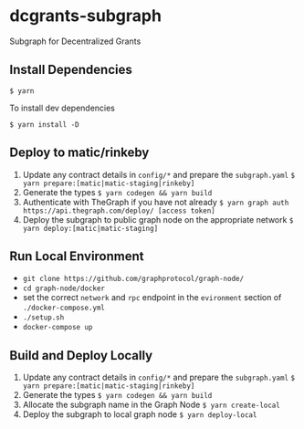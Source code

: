 # dcgrants-subgraph
Subgraph for Decentralized Grants

## Install Dependencies
`$ yarn`

To install dev dependencies

`$ yarn install -D`

## Deploy to matic/rinkeby
1) Update any contract details in `config/*` and prepare the `subgraph.yaml`
`$ yarn prepare:[matic|matic-staging|rinkeby]`
2) Generate the types
`$ yarn codegen && yarn build`
4) Authenticate with TheGraph if you have not already
`$ yarn graph auth https://api.thegraph.com/deploy/ [access token]`
4) Deploy the subgraph to public graph node on the appropriate network
`$ yarn deploy:[matic|matic-staging]`


## Run Local Environment
- `git clone https://github.com/graphprotocol/graph-node/`
- `cd graph-node/docker`
- set the correct `network` and `rpc` endpoint in the `evironment` section of `./docker-compose.yml`
- `./setup.sh`
- `docker-compose up`

## Build and Deploy Locally
1) Update any contract details in `config/*` and prepare the `subgraph.yaml`
`$ yarn prepare:[matic|matic-staging|rinkeby]`
2) Generate the types
`$ yarn codegen && yarn build`
3) Allocate the subgraph name in the Graph Node
`$ yarn create-local`
4) Deploy the subgraph to local graph node
`$ yarn deploy-local`



